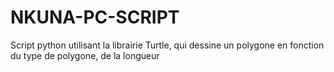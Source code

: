 # NKUNA-PC-SCRIPT
Script python utilisant la librairie Turtle, qui dessine un polygone en fonction du type de polygone, de la longueur
